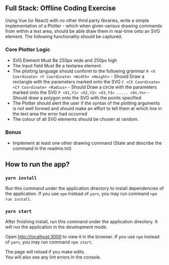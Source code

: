 ## Full Stack: Offline Coding Exercise

Using Vue (or React) with no other third party libraries, write a simple implementation of a Plotter - which when given various drawing commands from within a text area, should be able draw them in real-time onto an SVG element.
The following functionality should be captured.

### Core Plotter Logic

-   SVG Element Must Be 250px wide and 250px high
-   The Input field Must Be a textarea element.
-   The plotting language should conform to the following grammar `R <X Coordinate> <Y Coordinate> <Width> <Height>` - Should Draw a rectangle with the parameters marked onto the SVG `C <CX Coordinate> <CY Coordinate> <Radius>` - Should Draw a circle with the parameters marked onto the SVG `P <X1,Y1> <X2,Y2> <X3,Y3> ..... <Xn,Yn>` - Should draw a polygon onto the SVG with the points specified
-   The Plotter should alert the user if the syntax of the plotting arguments is not well formed and should make an effort to tell them at which line in the text area the error had occurred
-   The colour of all SVG elements should be chosen at random.

### Bonus

-   Implement at least one other drawing command (State and describe the command in the readme.txt)

## How to run the app?

### `yarn install`

Run this command under the application directory to install dependencies of the application.
If you use `npm` instead of `yarn`, you may run command `npm run install`.

### `yarn start`

After finishing install, run this command under the application directory. It will run the application in the development mode.

Open [http://localhost:3000](http://localhost:3000) to view it in the browser.
If you use `npm` instead of `yarn`, you may run command `npm start`.

The page will reload if you make edits.<br />
You will also see any lint errors in the console.
